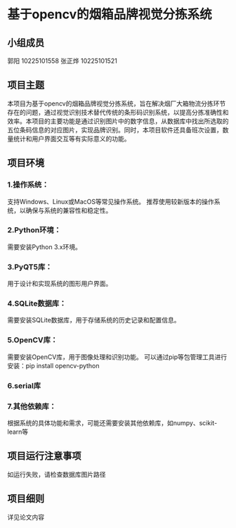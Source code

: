 # 基于opencv的烟箱品牌视觉分拣系统
## 小组成员
 郭阳 10225101558
 张正烨 10225101521

## 项目主题
本项目为基于opencv的烟箱品牌视觉分拣系统，旨在解决烟厂大箱物流分拣环节存在的问题，通过视觉识别技术替代传统的条形码识别系统，以提高分拣准确性和效率。本项目的主要功能是通过识别图片中的数字信息，从数据库中找出所选取的五位条码信息的对应图片，实现品牌识别。同时，本项目软件还具备班次设置，数量统计和用户界面交互等有实际意义的功能。

## 项目环境
### 1.操作系统：
支持Windows、Linux或MacOS等常见操作系统。
推荐使用较新版本的操作系统，以确保与系统的兼容性和稳定性。
### 2.Python环境：
需要安装Python 3.x环境。
### 3.PyQT5库：
用于设计和实现系统的图形用户界面。
### 4.SQLite数据库：
需要安装SQLite数据库，用于存储系统的历史记录和配置信息。
### 5.OpenCV库：
需要安装OpenCV库，用于图像处理和识别功能。
可以通过pip等包管理工具进行安装：pip install opencv-python
### 6.serial库
### 7.其他依赖库：
根据系统的具体功能和需求，可能还需要安装其他依赖库，如numpy、scikit-learn等

## 项目运行注意事项
如运行失败，请检查数据库图片路径

## 项目细则
详见论文内容